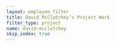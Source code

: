 ```yaml
---
layout: employee_filter
title: David McClatchey’s Project Work
filter_type: project
name: david-mcclatchey
skip_index: true
---
```

